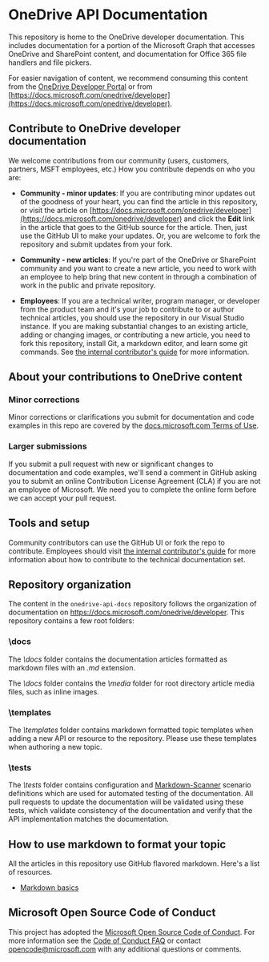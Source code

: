 # OneDrive API Documentation

This repository is home to the OneDrive developer documentation.
This includes documentation for a portion of the Microsoft Graph that accesses OneDrive and SharePoint content, and documentation for Office 365 file handlers and file pickers.

For easier navigation of content, we recommend consuming this content from the [OneDrive Developer Portal](https://developers.microsoft.com/onedrive) or from [https://docs.microsoft.com/onedrive/developer](https://docs.microsoft.com/onedrive/developer).

## Contribute to OneDrive developer documentation

We welcome contributions from our community (users, customers, partners, MSFT employees, etc.)
How you contribute depends on who you are:

* **Community - minor updates**: If you are contributing minor updates out of the goodness of your heart, you can find the article in this repository, or visit the article on [https://docs.microsoft.com/onedrive/developer](https://docs.microsoft.com/onedrive/developer) and click the **Edit** link in the article that goes to the GitHub source for the article.
Then, just use the GitHub UI to make your updates.
Or, you are welcome to fork the repository and submit updates from your fork.

* **Community - new articles**: If you're part of the OneDrive or SharePoint community and you want to create a new article, you need to work with an employee to help bring that new content in through a combination of work in the public and private repository.

* **Employees**: If you are a technical writer, program manager, or developer from the product team and it's your job to contribute to or author technical articles, you should use the repository in our Visual Studio instance.
If you are making substantial changes to an existing article, adding or changing images, or contributing a new article, you need to fork this repository, install Git, a markdown editor, and learn some git commands.
See [the internal contributor's guide](https://review.docs.microsoft.com/en-us/help/contribute/?branch=master) for more information.

## About your contributions to OneDrive content

### Minor corrections

Minor corrections or clarifications you submit for documentation and code examples in this repo are covered by the [docs.microsoft.com Terms of Use](https://docs.microsoft.com/legal/termsofuse).

### Larger submissions

If you submit a pull request with new or significant changes to documentation and code examples, we'll send a comment in GitHub asking you to submit an online Contribution License Agreement (CLA) if you are not an employee of Microsoft.
We need you to complete the online form before we can accept your pull request.

## Tools and setup

Community contributors can use the GitHub UI or fork the repo to contribute.
Employees should visit [the internal contributor's guide](https://review.docs.microsoft.com/en-us/help/contribute/?branch=master) for more information about how to contribute to the technical documentation set.

## Repository organization

The content in the `onedrive-api-docs` repository follows the organization of documentation on https://docs.microsoft.com/onedrive/developer. This repository contains a few root folders:

### \docs

The *\docs* folder contains the documentation articles formatted as markdown files with an *.md* extension.

The *\docs* folder contains the *\media* folder for root directory article media files, such as inline images.

### \templates

The *\templates* folder contains markdown formatted topic templates when adding a new API or resource to the repository.
Please use these templates when authoring a new topic.

### \tests

The *\tests* folder contains configuration and [Markdown-Scanner](https://github.com/onedrive/markdown-scanner) scenario definitions which are used for automated testing of the documentation.
All pull requests to update the documentation will be validated using these tests, which validate consistency of the documentation and verify that the API implementation matches the documentation.

## How to use markdown to format your topic
All the articles in this repository use GitHub flavored markdown.
Here's a list of resources.

* [Markdown basics](https://help.github.com/articles/markdown-basics/)

## Microsoft Open Source Code of Conduct

This project has adopted the [Microsoft Open Source Code of Conduct](https://opensource.microsoft.com/codeofconduct/).
For more information see the [Code of Conduct FAQ](https://opensource.microsoft.com/codeofconduct/faq/) or contact [opencode@microsoft.com](mailto:opencode@microsoft.com) with any additional questions or comments.
